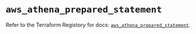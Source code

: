 # `aws_athena_prepared_statement`

Refer to the Terraform Registory for docs: [`aws_athena_prepared_statement`](https://registry.terraform.io/providers/hashicorp/aws/5.29.0/docs/resources/athena_prepared_statement).
